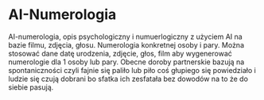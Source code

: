 # AI-Numerologia
AI-numerologia, opis psychologiczny i numuerlogiczny z użyciem AI na bazie filmu, zdjęcia, głosu. Numerologia konkretnej osoby i pary. 
Można stosować dane datę urodzenia, zdjęcie, głos, film aby wygenerować numerologie dla 1 osoby lub pary. 
Obecne doroby partnerskie bazują na spontaniczności czyli fajnie się paliło lub piło coś głupiego się powiedziało i ludzie się czują dobrani bo sfatka ich zesfatała bez dowodów na to że do siebie pasują. 
